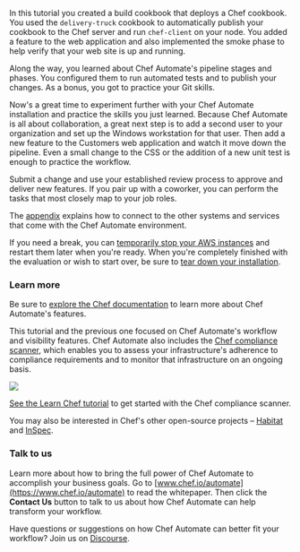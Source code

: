 In this tutorial you created a build cookbook that deploys a Chef cookbook. You used the `delivery-truck` cookbook to automatically publish your cookbook to the Chef server and run `chef-client` on your node. You added a feature to the web application and also implemented the smoke phase to help verify that your web site is up and running.

Along the way, you learned about Chef Automate's pipeline stages and phases. You configured them to run automated tests and to publish your changes. As a bonus, you got to practice your Git skills.

Now's a great time to experiment further with your Chef Automate installation and practice the skills you just learned. Because Chef Automate is all about collaboration, a great next step is to add a second user to your organization and set up the Windows workstation for that user. Then add a new feature to the Customers web application and watch it move down the pipeline. Even a small change to the CSS or the addition of a new unit test is enough to practice the workflow.

Submit a change and use your established review process to approve and deliver new features. If you pair up with a coworker, you can perform the tasks that most closely map to your job roles.

The [appendix](/automate/install/managing-your-aws-instances) explains how to connect to the other systems and services that come with the Chef Automate environment.

If you need a break, you can [temporarily stop your AWS instances](/automate/install/managing-your-aws-instances#stoppingandrestartingyourawsinstances) and restart them later when you're ready. When you're completely finished with the evaluation or wish to start over, be sure to [tear down your installation](/automate/install/managing-your-aws-instances#tearingdownyourchefautomateinstallation).

### Learn more

Be sure to [explore the Chef documentation](https://docs.chef.io/chef_automate.html) to learn more about Chef Automate's features.

This tutorial and the previous one focused on Chef Automate's workflow and visibility features. Chef Automate also includes the [Chef compliance scanner](https://www.chef.io/compliance/), which enables you to assess your infrastructure's adherence to compliance requirements and to monitor that infrastructure on an ongoing basis.

![](automate/automate-architecture.svg)

[See the Learn Chef tutorial](/tutorials/compliance-assess) to get started with the Chef compliance scanner.

You may also be interested in Chef's other open-source projects &ndash; [Habitat](https://www.habitat.sh) and [InSpec](https://www.chef.io/inspec/).

### Talk to us

Learn more about how to bring the full power of Chef Automate to accomplish your business goals. Go to [www.chef.io/automate](https://www.chef.io/automate) to read the whitepaper. Then click the **Contact Us** button to talk to us about how Chef Automate can help transform your workflow.

Have questions or suggestions on how Chef Automate can better fit your workflow? Join us on [Discourse](https://discourse.chef.io/c/delivery).
